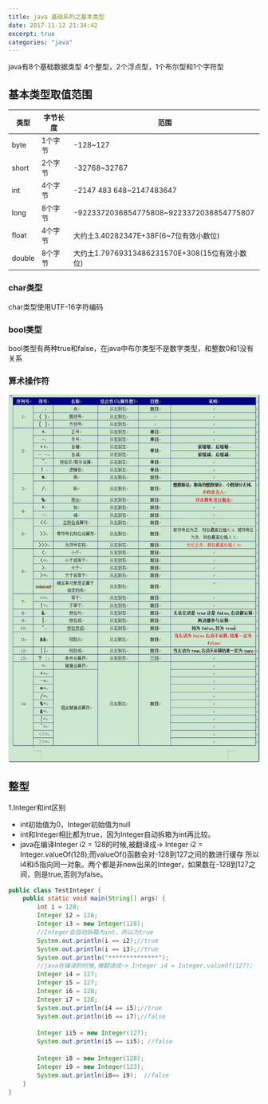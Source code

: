 ```yaml
---
title: java 基础系列之基本类型
date: 2017-11-12 21:34:42
excerpt: true
categories: "java"
---
```


java有8个基础数据类型 4个整型，2个浮点型，1个布尔型和1个字符型
## 基本类型取值范围
<!--more-->
类型 | 字节长度 | 范围
----|------|----
byte | 1个字节  | -128~127
short | 2个字节  | -32768~32767
int | 4个字节  | -2147 483 648~2147483647
long | 8个字节  | -9223372036854775808~9223372036854775807
float | 4个字节  | 大约土3.40282347E+38F(6~7位有效小数位)
double | 8个字节  |大约土1.79769313486231570E+308(15位有效小数位)

### char类型
char类型使用UTF-16字符编码
### bool类型
bool类型有两种true和false，在java中布尔类型不是数字类型，和整数0和1没有关系

### 算术操作符
![](/images/javaoperator.jpg)

## 整型
1.Integer和int区别
* int初始值为0，Integer初始值为null
* int和Integer相比都为true，因为Integer自动拆箱为int再比较。
* java在编译Integer i2 = 128的时候,被翻译成-> Integer i2 = Integer.valueOf(128);而valueOf()函数会对-128到127之间的数进行缓存
所以i4和i5指向同一对象。两个都是非new出来的Integer，如果数在-128到127之间，则是true,否则为false。
``` java
public class TestInteger {
    public static void main(String[] args) {
        int i = 128;
        Integer i2 = 128;
        Integer i3 = new Integer(128);
        //Integer会自动拆箱为int，所以为true
        System.out.println(i == i2);//true
        System.out.println(i == i3);//true
        System.out.println("**************");
        //java在编译的时候,被翻译成-> Integer i4 = Integer.valueOf(127);
        Integer i4 = 127;
        Integer i5 = 127;
        Integer i6 = 128;
        Integer i7 = 128;
        System.out.println(i4 == i5);//true
        System.out.println(i6 == i7);//false
        
        Integer ii5 = new Integer(127);
        System.out.println(i5 == ii5); //false
        
        Integer i8 = new Integer(128);
        Integer i9 = new Integer(123);
        System.out.println(i8== i9);  //false
    }
}
```

